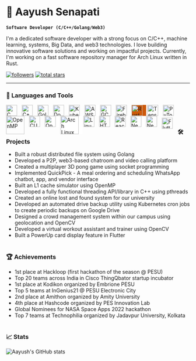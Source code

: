 # 🌟 Aayush Senapati

**`Software Developer (C/C++/Golang/Web3)`**

I'm a dedicated software developer with a strong focus on C/C++, machine learning, systems, Big Data, and web3 technologies. I love building innovative software solutions and working on impactful projects. Currently, I'm working on a fast software repository manager for Arch Linux written in Rust.

<p align="left">
    <a href="https://github.com/aayushsenapati?tab=followers">
        <img alt="followers" title="Follow me on GitHub" src="https://custom-icon-badges.demolab.com/github/followers/aayushsenapati?color=236ad3&labelColor=1155ba&style=for-the-badge&logo=person-add&label=Follow&logoColor=white"/></a>
    <a href="https://github.com/aayushsenapati?tab=repositories&sort=stargazers">
        <img alt="total stars" title="Total stars on GitHub" src="https://custom-icon-badges.demolab.com/github/stars/aayushsenapati?color=55960c&style=for-the-badge&labelColor=488207&logo=star"/></a>
</p>

---

### 🧰 Languages and Tools

<img align="left" alt="C" width="30px" style="padding-right:10px;" src="https://cdn.jsdelivr.net/gh/devicons/devicon/icons/c/c-original.svg"/><img align="left" alt="C++" width="30px" style="padding-right:10px;" src="https://cdn.jsdelivr.net/gh/devicons/devicon/icons/cplusplus/cplusplus-original.svg"/><img align="left" alt="Golang" width="30px" style="padding-right:10px;" src="https://cdn.jsdelivr.net/gh/devicons/devicon/icons/go/go-original.svg"/><img align="left" alt="Docker" width="30px" style="padding-right:10px;" src="https://cdn.jsdelivr.net/gh/devicons/devicon/icons/docker/docker-original.svg"/><img align="left" alt="Kubernetes" width="30px" style="padding-right:10px;" src="https://cdn.jsdelivr.net/gh/devicons/devicon/icons/kubernetes/kubernetes-plain.svg"/><img align="left" alt="AWS" width="30px" style="padding-right:10px; background-color:white;" src="https://cdn.jsdelivr.net/gh/devicons/devicon@latest/icons/amazonwebservices/amazonwebservices-original-wordmark.svg"/><img align="left" alt="GCP" width="30px" style="padding-right:10px;" src="https://cdn.jsdelivr.net/gh/devicons/devicon@latest/icons/googlecloud/googlecloud-original.svg"/><img align="left" alt="Firebase" width="30px" style="padding-right:10px;" src="https://cdn.jsdelivr.net/gh/devicons/devicon/icons/firebase/firebase-plain.svg"/><img align="left" alt="Rust" width="30px" style="padding-right:10px; background-color:#cd5909;" src="https://rust-lang.org/logos/rust-logo-256x256.png"/><img align="left" alt="TensorFlow" width="30px" style="padding-right:10px;" src="https://cdn.jsdelivr.net/gh/devicons/devicon/icons/tensorflow/tensorflow-original.svg"/><img align="left" alt="PyTorch" width="30px" style="padding-right:10px;" src="https://cdn.jsdelivr.net/gh/devicons/devicon/icons/pytorch/pytorch-original.svg"/><img align="left" alt="OpenMP" width="50px" style="padding-right:10px;" src="https://upload.wikimedia.org/wikipedia/commons/e/eb/OpenMP_logo.png"/><img align="left" alt="CUDA" width="30px" style="padding-right:10px;" src="https://upload.wikimedia.org/wikipedia/en/b/b9/Nvidia_CUDA_Logo.jpg"/><img align="left" alt="OpenGL" width="30px" style="padding-right:10px; background-color:white;" src="https://cdn.jsdelivr.net/gh/devicons/devicon@latest/icons/opengl/opengl-original.svg"/><img align="left" alt="Arch Linux" width="50px" style="padding-right:10px; background-color:white;" src="https://upload.wikimedia.org/wikipedia/commons/e/e8/Archlinux-logo-standard-version.png"/><img align="left" alt="Linux" width="30px" style="padding-right:10px;" src="https://cdn.jsdelivr.net/gh/devicons/devicon@latest/icons/linux/linux-original.svg"/><img align="left" alt="HTML5" width="30px" style="padding-right:10px;" src="https://cdn.jsdelivr.net/gh/devicons/devicon@latest/icons/html5/html5-original.svg"/><img align="left" alt="React" width="30px" style="padding-right:10px;" src="https://cdn.jsdelivr.net/gh/devicons/devicon@latest/icons/react/react-original.svg"/><img align="left" alt="Next.js" width="30px" style="padding-right:10px; background-color:white;" src="https://cdn.jsdelivr.net/gh/devicons/devicon@latest/icons/nextjs/nextjs-original.svg"/><img align="left" alt="Neovim" width="30px" style="padding-right:10px;" src="https://cdn.jsdelivr.net/gh/devicons/devicon@latest/icons/neovim/neovim-original.svg"/><img align="left" alt="Flutter" width="30px" style="padding-right:10px; padding-top:5px" src="https://upload.wikimedia.org/wikipedia/commons/thumb/7/79/Flutter_logo.svg/2048px-Flutter_logo.svg.png"/>




#

<br/>

### 🛠 Projects

- Built a robust distributed file system using Golang
- Developed a P2P, web3-based chatroom and video calling platform
- Created a multiplayer 3D pong game using socket programming
- Implemented QuickPick - A meal ordering and scheduling WhatsApp chatbot, app, and vendor interface
- Built an L1 cache simulator using OpenMP
- Developed a fully functional threading API/library in C++ using pthreads
- Created an online lost and found system for our university
- Developed an automated drive backup utility using Kubernetes cron jobs to create periodic backups on Google Drive
- Designed a crowd management system within our campus using geolocation and OpenCV
- Developed a virtual workout assistant and trainer using OpenCV
- Built a PowerUp card display feature in Flutter

#

### 🏆 Achievements

- 1st place at Hackloop (first hackathon of the season @ PESU)
- Top 20 teams across India in Cisco ThingQbator startup incubator
- 1st place at Kodikon organized by Embrione PESU
- Top 5 teams at InGenius21 @ PESU Electronic City
- 2nd place at Amithon organized by Amity University
- 4th place at Hashcode organized by PES Innovation Lab
- Global Nominees for NASA Space Apps 2022 hackathon
- Top 7 teams at Technophilia organized by Jadavpur University, Kolkata

#

### 📈 Stats

![Aayush's GitHub stats](https://github-readme-stats.vercel.app/api?username=aayushsenapati&show_icons=true&theme=gruvbox)
